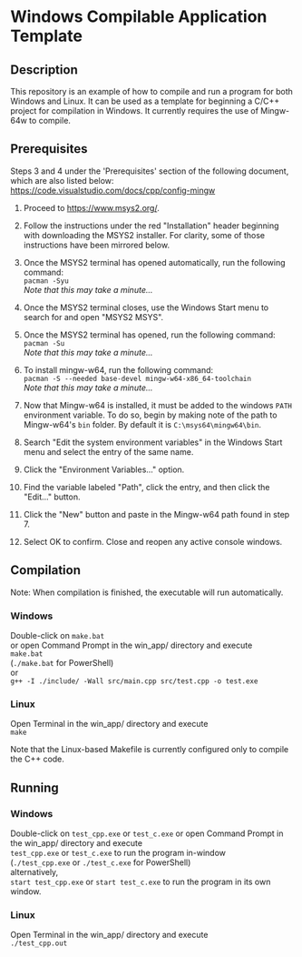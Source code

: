 # Windows Compilable Application Template
## Description  
This repository is an example of how to compile and run a program for both Windows and Linux. It can be used as a template for beginning a C/C++ project for compilation in Windows. It currently requires the use of Mingw-64w to compile. 

## Prerequisites
Steps 3 and 4 under the 'Prerequisites' section of the following document, which are also listed below:  
https://code.visualstudio.com/docs/cpp/config-mingw  

1. Proceed to https://www.msys2.org/.
2. Follow the instructions under the red "Installation" header beginning with downloading the MSYS2 installer. For clarity, some of those instructions have been mirrored below.
3. Once the MSYS2 terminal has opened automatically, run the following command:  
   `pacman -Syu`  
   _Note that this may take a minute..._

4. Once the MSYS2 terminal closes, use the Windows Start menu to search for and open "MSYS2 MSYS".
5. Once the MSYS2 terminal has opened, run the following command:  
   `pacman -Su`  
    _Note that this may take a minute..._   
6. To install mingw-w64, run the following command:  
   `pacman -S --needed base-devel mingw-w64-x86_64-toolchain`  
   _Note that this may take a minute..._   
7. Now that Mingw-w64 is installed, it must be added to the windows `PATH` environment variable. To do so, begin by making note of the path to Mingw-w64's `bin` folder. By default it is `C:\msys64\mingw64\bin`.
8. Search "Edit the system environment variables" in the Windows Start menu and select the entry of the same name.
9. Click the "Environment Variables..." option.
10. Find the variable labeled "Path", click the entry, and then click the "Edit..." button.
11. Click the "New" button and paste in the Mingw-w64 path found in step 7.
12. Select OK to confirm. Close and reopen any active console windows.

## Compilation  
Note: When compilation is finished, the executable will run automatically.  
  
### Windows  
Double-click on `make.bat`  
or open Command Prompt in the win_app/ directory and execute  
`make.bat`  
(`./make.bat` for PowerShell)  
or  
`g++ -I ./include/ -Wall src/main.cpp src/test.cpp -o test.exe`  
  
### Linux  
Open Terminal in the win_app/ directory and execute  
`make`  

Note that the Linux-based Makefile is currently configured only to compile the C++ code.
  
## Running  
### Windows  
Double-click on `test_cpp.exe` or `test_c.exe` 
or open Command Prompt in the win_app/ directory and execute  
`test_cpp.exe` or `test_c.exe` to run the program in-window  
(`./test_cpp.exe` or `./test_c.exe` for PowerShell)  
alternatively,  
`start test_cpp.exe` or `start test_c.exe` to run the program in its own window.  
  
### Linux  
Open Terminal in the win_app/ directory and execute  
`./test_cpp.out`  
